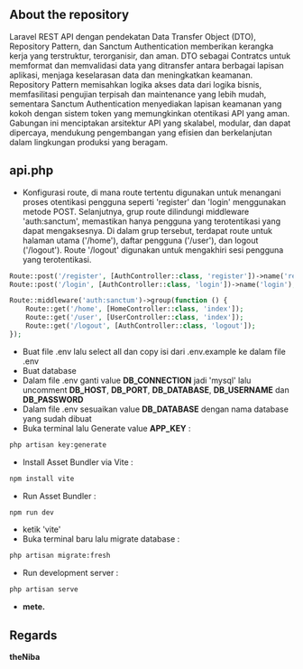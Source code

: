 ## About the repository

Laravel REST API dengan pendekatan Data Transfer Object (DTO), Repository Pattern, dan Sanctum Authentication memberikan kerangka kerja yang terstruktur, terorganisir, dan aman. DTO sebagai Contratcs untuk memformat dan memvalidasi data yang ditransfer antara berbagai lapisan aplikasi, menjaga keselarasan data dan meningkatkan keamanan. Repository Pattern memisahkan logika akses data dari logika bisnis, memfasilitasi pengujian terpisah dan maintenance yang lebih mudah, sementara Sanctum Authentication menyediakan lapisan keamanan yang kokoh dengan sistem token yang memungkinkan otentikasi API yang aman. Gabungan ini menciptakan arsitektur API yang skalabel, modular, dan dapat dipercaya, mendukung pengembangan yang efisien dan berkelanjutan dalam lingkungan produksi yang beragam.

## api.php

- Konfigurasi route, di mana route tertentu digunakan untuk menangani proses otentikasi pengguna seperti 'register' dan 'login' menggunakan metode POST. Selanjutnya, grup route dilindungi middleware 'auth:sanctum', memastikan hanya pengguna yang terotentikasi yang dapat mengaksesnya. Di dalam grup tersebut, terdapat route untuk halaman utama ('/home'), daftar pengguna ('/user'), dan logout ('/logout'). Route '/logout' digunakan untuk mengakhiri sesi pengguna yang terotentikasi.
``` php
Route::post('/register', [AuthController::class, 'register'])->name('register');
Route::post('/login', [AuthController::class, 'login'])->name('login');

Route::middleware('auth:sanctum')->group(function () {
    Route::get('/home', [HomeController::class, 'index']);
    Route::get('/user', [UserController::class, 'index']);
    Route::get('/logout', [AuthController::class, 'logout']);
});
```
- Buat file .env lalu select all dan copy isi dari .env.example ke dalam file .env
- Buat database
- Dalam file .env ganti value <strong>DB_CONNECTION</strong> jadi 'mysql' lalu uncomment <strong>DB_HOST</strong>, <strong>DB_PORT</strong>, <strong>DB_DATABASE</strong>, <strong>DB_USERNAME</strong> dan <strong>DB_PASSWORD</strong>
- Dalam file .env sesuaikan value <strong>DB_DATABASE</strong> dengan nama database yang sudah dibuat 
- Buka terminal lalu Generate value <strong>APP_KEY</strong> :
``` bash
php artisan key:generate
```
- Install Asset Bundler via Vite :
``` bash
npm install vite
```
- Run Asset Bundler :
``` bash
npm run dev
```
- ketik 'vite'
- Buka terminal baru lalu migrate database :
``` bash
php artisan migrate:fresh
```
- Run development server :
``` bash
php artisan serve
```
- <strong>mete.<strong>

## Regards

theNiba
